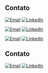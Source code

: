 ## Contato

[![Email](https://img.shields.io/badge/Email-D14836?style=for-the-badge&logo=gmail&logoColor=white)](mailto:seuemail@gmail.com)
[![LinkedIn](https://img.shields.io/badge/LinkedIn-0077B5?style=for-the-badge&logo=linkedin&logoColor=white)](https://www.linkedin.com/in/seuperfil/)


[![Email](https://img.shields.io/badge/Email-D14836?style=for-the-badge&logo=gmail&logoColor=white)](mailto:seuemail@gmail.com)
[![LinkedIn](https://img.shields.io/badge/LinkedIn-0A66C2?style=for-the-badge&logo=linkedin&logoColor=white)](https://www.linkedin.com/in/seuperfil/)


[![Email](https://img.shields.io/badge/Email-FF5733?style=for-the-badge&logo=gmail&logoColor=white)](mailto:seuemail@gmail.com)
[![LinkedIn](https://img.shields.io/badge/LinkedIn-0A66C2?style=for-the-badge&logo=linkedin&logoColor=white)](https://www.linkedin.com/in/seuperfil/)


## Contato

[![Email](https://img.shields.io/badge/Email-0A192F?style=for-the-badge&logo=gmail&logoColor=white)](mailto:seuemail@gmail.com)
[![LinkedIn](https://img.shields.io/badge/LinkedIn-0A192F?style=for-the-badge&logo=linkedin&logoColor=white)](https://www.linkedin.com/in/seuperfil/)
